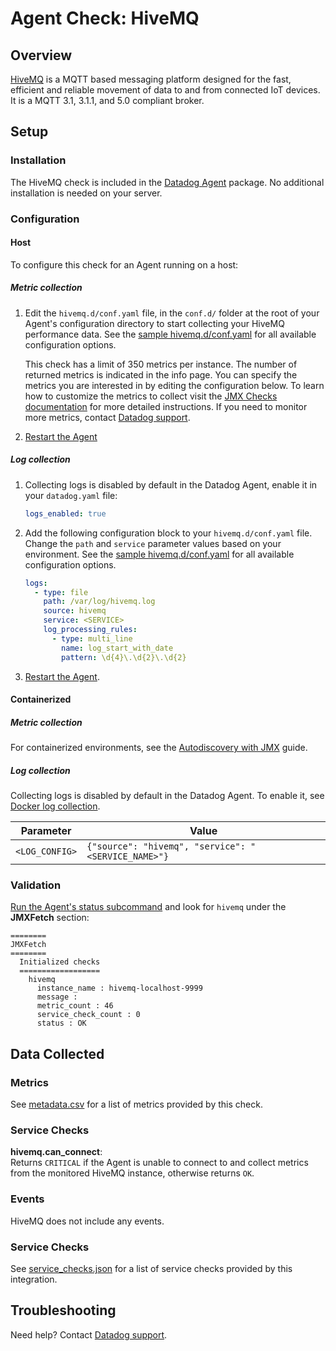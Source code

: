 # Agent Check: HiveMQ

## Overview

[HiveMQ][1] is a MQTT based messaging platform designed for the fast, efficient and reliable movement
of data to and from connected IoT devices. It is a MQTT 3.1, 3.1.1, and 5.0 compliant broker.

## Setup

### Installation

The HiveMQ check is included in the [Datadog Agent][2] package.
No additional installation is needed on your server.

### Configuration

<!-- xxx tabs xxx -->
<!-- xxx tab "Host" xxx -->

#### Host

To configure this check for an Agent running on a host:

##### Metric collection

1. Edit the `hivemq.d/conf.yaml` file, in the `conf.d/` folder at the root of your
   Agent's configuration directory to start collecting your HiveMQ performance data.
   See the [sample hivemq.d/conf.yaml][3] for all available configuration options.

   This check has a limit of 350 metrics per instance. The number of returned metrics is indicated in the info page.
   You can specify the metrics you are interested in by editing the configuration below.
   To learn how to customize the metrics to collect visit the [JMX Checks documentation][4] for more detailed instructions.
   If you need to monitor more metrics, contact [Datadog support][5].

2. [Restart the Agent][6]

##### Log collection

1. Collecting logs is disabled by default in the Datadog Agent, enable it in your `datadog.yaml` file:

   ```yaml
   logs_enabled: true
   ```

2. Add the following configuration block to your `hivemq.d/conf.yaml` file. Change the `path` and `service` parameter values based on your environment. See the [sample hivemq.d/conf.yaml][3] for all available configuration options.

   ```yaml
   logs:
     - type: file
       path: /var/log/hivemq.log
       source: hivemq
       service: <SERVICE>
       log_processing_rules:
         - type: multi_line
           name: log_start_with_date
           pattern: \d{4}\.\d{2}\.\d{2}
   ```

3. [Restart the Agent][6].

<!-- xxz tab xxx -->
<!-- xxx tab "Containerized" xxx -->

#### Containerized

##### Metric collection

For containerized environments, see the [Autodiscovery with JMX][7] guide.

##### Log collection

Collecting logs is disabled by default in the Datadog Agent. To enable it, see [Docker log collection][8].

| Parameter      | Value                                              |
| -------------- | -------------------------------------------------- |
| `<LOG_CONFIG>` | `{"source": "hivemq", "service": "<SERVICE_NAME>"}` |

### Validation

[Run the Agent's status subcommand][9] and look for `hivemq` under the **JMXFetch** section:

```text
========
JMXFetch
========
  Initialized checks
  ==================
    hivemq
      instance_name : hivemq-localhost-9999
      message :
      metric_count : 46
      service_check_count : 0
      status : OK
```

<!-- xxz tab xxx -->
<!-- xxz tabs xxx -->

## Data Collected

### Metrics

See [metadata.csv][10] for a list of metrics provided by this check.

### Service Checks

**hivemq.can_connect**:<br>
Returns `CRITICAL` if the Agent is unable to connect to and collect metrics from the monitored HiveMQ instance, otherwise returns `OK`.

### Events

HiveMQ does not include any events.

### Service Checks

See [service_checks.json][11] for a list of service checks provided by this integration.

## Troubleshooting

Need help? Contact [Datadog support][5].

[1]: https://www.hivemq.com/hivemq/
[2]: https://app.datadoghq.com/account/settings#agent
[3]: https://github.com/DataDog/integrations-core/blob/master/hivemq/datadog_checks/hivemq/data/conf.yaml.example
[4]: https://docs.datadoghq.com/integrations/java
[5]: https://docs.datadoghq.com/help
[6]: https://docs.datadoghq.com/agent/guide/agent-commands/#start-stop-and-restart-the-agent
[7]: https://docs.datadoghq.com/agent/guide/autodiscovery-with-jmx/?tab=containerizedagent
[8]: https://docs.datadoghq.com/agent/docker/log/
[9]: https://docs.datadoghq.com/agent/guide/agent-commands/#agent-status-and-information
[10]: https://github.com/DataDog/integrations-core/blob/master/hivemq/metadata.csv
[11]: https://github.com/DataDog/integrations-core/blob/master/hivemq/assets/service_checks.json
